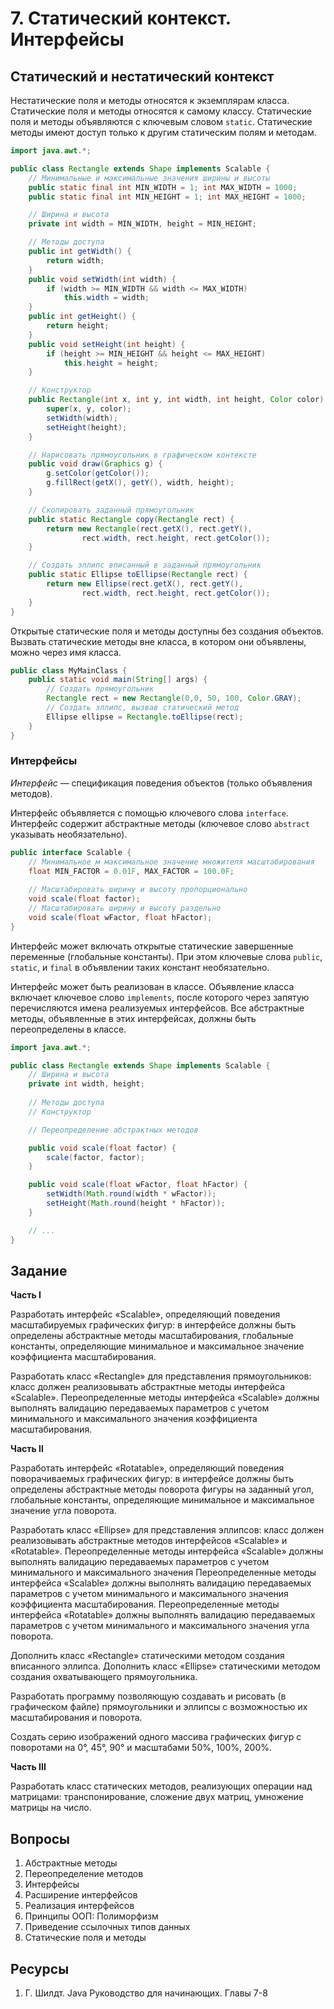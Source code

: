 # 7. Статический контекст. Интерфейсы

## Статический и нестатический контекст

Нестатические поля и методы относятся к экземплярам класса. Статические поля и методы относятся к самому классу. Статические поля и методы объявляются с ключевым словом `static`. Статические методы имеют доступ только к другим статическим полям и методам.

```java
import java.awt.*;

public class Rectangle extends Shape implements Scalable {
    // Минимальные и максимальные значения ширины и высоты
    public static final int MIN_WIDTH = 1; int MAX_WIDTH = 1000;
    public static final int MIN_HEIGHT = 1; int MAX_HEIGHT = 1000;

    // Ширина и высота
    private int width = MIN_WIDTH, height = MIN_HEIGHT;

    // Методы доступа 
    public int getWidth() {
        return width;
    }
    public void setWidth(int width) {
        if (width >= MIN_WIDTH && width <= MAX_WIDTH)
            this.width = width;
    }
    public int getHeight() {
        return height;
    }
    public void setHeight(int height) {
        if (height >= MIN_HEIGHT && height <= MAX_HEIGHT)
            this.height = height;
    }

    // Конструктор
    public Rectangle(int x, int y, int width, int height, Color color) {
        super(x, y, color);
        setWidth(width);
        setHeight(height);
    }

    // Нарисовать прямоугольник в графическом контексте
    public void draw(Graphics g) {
        g.setColor(getColor());
        g.fillRect(getX(), getY(), width, height);
    }

    // Скопировать заданный прямоугольник
    public static Rectangle copy(Rectangle rect) {
        return new Rectangle(rect.getX(), rect.getY(),
                rect.width, rect.height, rect.getColor());
    }

    // Создать эллипс вписанный в заданный прямоугольник
    public static Ellipse toEllipse(Rectangle rect) {
        return new Ellipse(rect.getX(), rect.getY(),
                rect.width, rect.height, rect.getColor());
    }
}
```

Открытые статические поля и методы доступны без создания объектов. Вызвать статические методы вне класса, в котором они объявлены, можно через имя класса.

```java
public class MyMainClass {
    public static void main(String[] args) {
        // Создать прямоугольник
        Rectangle rect = new Rectangle(0,0, 50, 100, Color.GRAY);
        // Создать эллипс, вызвав статический метод
        Ellipse ellipse = Rectangle.toEllipse(rect);
    }
}
```

### Интерфейсы

_Интерфейс_ — спецификация поведения объектов (только объявления методов).

Интерфейс объявляется с помощью ключевого слова `interface`. Интерфейс содержит абстрактные методы (ключевое слово `abstract` указывать необязательно).

```java
public interface Scalable {
    // Минимальное м максимальное значение множителя масштабирования
    float MIN_FACTOR = 0.01F, MAX_FACTOR = 100.0F;
    
    // Масштабировать ширину и высоту пропорционально
    void scale(float factor);
    // Масштабировать ширину и высоту раздельно
    void scale(float wFactor, float hFactor);
}
```

Интерфейс может включать открытые статические завершенные переменные (глобальные константы). При этом ключевые слова `public`, `static`, и `final` в объявлении таких констант необязательно.

Интерфейс может быть реализован в классе. Объявление класса включает ключевое слово `implements`, после которого через запятую перечисляются имена реализуемых интерфейсов. Все абстрактные методы, объявленные в этих интерфейсах, должны быть переопределены в классе.

```java
import java.awt.*;

public class Rectangle extends Shape implements Scalable {
    // Ширина и высота
    private int width, height;
    
    // Методы доступа 
    // Конструктор

    // Переопределение абстрактных методов

    public void scale(float factor) {
        scale(factor, factor);
    }

    public void scale(float wFactor, float hFactor) {
        setWidth(Math.round(width * wFactor));
        setHeight(Math.round(height * hFactor));
    }

    // ...
}
```

## Задание

**Часть I**

Разработать интерфейс «Scalable», определяющий поведения масштабируемых графических фигур: в интерфейсе должны быть определены абстрактные методы масштабирования, глобальные константы, определяющие минимальное и максимальное значение коэффициента масштабирования.  

Разработать класс «Rectangle» для представления прямоугольников: класс должен реализовывать абстрактные методы интерфейса «Scalable». Переопределенные методы интерфейса «Scalable» должны выполнять валидацию передаваемых параметров с учетом минимального и максимального значения коэффициента масштабирования.

**Часть II**

Разработать интерфейс «Rotatable», определяющий поведения поворачиваемых графических фигур: в интерфейсе должны быть определены абстрактные методы поворота фигуры на заданный угол, глобальные константы, определяющие минимальное и максимальное значение угла поворота.

Разработать класс «Ellipse» для представления эллипсов: класс должен реализовывать абстрактные методов интерфейсов «Scalable» и «Rotatable». Переопределенные методы интерфейса «Scalable» должны выполнять валидацию передаваемых параметров с учетом минимального и максимального значения Переопределенные методы интерфейса «Scalable» должны выполнять валидацию передаваемых параметров с учетом минимального и максимального значения коэффициента масштабирования. Переопределенные методы интерфейса «Rotatable» должны выполнять валидацию передаваемых параметров с учетом минимального и максимального значения угла поворота.

Дополнить класс «Rectangle» статическими методом создания вписанного эллипса.
Дополнить класс «Ellipse» статическими методом создания охватывающего прямоугольника.

Разработать программу позволяющую создавать и рисовать (в графическом файле) прямоугольники и эллипсы с возможностью их масштабирования и поворота.

Создать серию изображений одного массива графических фигур с поворотами на 0&deg;, 45&deg;, 90&deg; и масштабами 50%, 100%, 200%.

**Часть III**

Разработать класс статических методов, реализующих операции над матрицами: транспонирование, сложение двух матриц, умножение матрицы на число.

## Вопросы

1.	Абстрактные методы
2.	Переопределение методов
3.	Интерфейсы
4.	Расширение интерфейсов
5.	Реализация интерфейсов
6.	Принципы ООП: Полиморфизм
7.	Приведение ссылочных типов данных
8.	Статические поля и методы

## Ресурсы

1. Г. Шилдт. Java Руководство для начинающих. Главы 7-8
